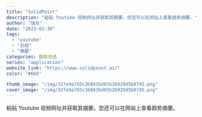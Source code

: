 ```yaml
---
title: "SolidPoint"
description: "粘贴 Youtube 视频网址并获取其摘要。您还可以在网站上查看趋势摘要。"
author: "瑞东"
date: "2023-03-30"
tags:
  - "youtobe"
  - "总结"
  - "摘要"
categories: 智能总结
series: "application"
website_link: "https://www.solidpoint.ai/"
color: "#666"

thumb_image: "/img/327e9a783c3b843bd65b26929d5b8745.png"
cover_image: "/img/327e9a783c3b843bd65b26929d5b8745.png"
---
```


粘贴 Youtube 视频网址并获取其摘要。您还可以在网站上查看趋势摘要。